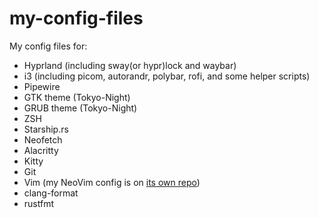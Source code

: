 # my-config-files

My config files for:
 - Hyprland (including sway(or hypr)lock and waybar)
 - i3 (including picom, autorandr, polybar, rofi, and some helper scripts)
 - Pipewire
 - GTK theme (Tokyo-Night)
 - GRUB theme (Tokyo-Night)
 - ZSH
 - Starship.rs
 - Neofetch
 - Alacritty
 - Kitty
 - Git
 - Vim (my NeoVim config is on [its own repo](https://github.com/mrquatrelle/nvim.git))
 - clang-format
 - rustfmt

